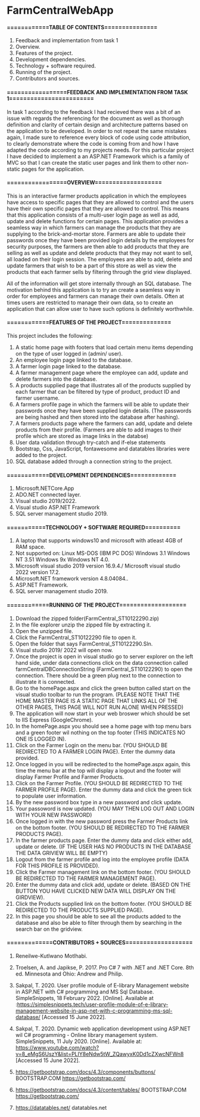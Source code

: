 # FarmCentralWebApp
#### ============TABLE OF CONTENTS===============

1. Feedback and implementation from task 1
2. Overview.
3. Features of the project.
4. Development dependencies.
5. Technology + software required.
6. Running of the project.
7. Contributors and sources.

#### =================FEEDBACK AND IMPLEMENTATION FROM TASK 1========================
In task 1 according to the feedback I had recieved there was a bit of an issue with regards the referencing for the document as well as thorough definition and clarity of certain design and architecture patterns based on the application to be developed. In order to not repeat the same mistakes again, I made sure to reference every block of code using code attribution, to clearly demonstrate where the code is coming from and how I have adapted the code according to my projects needs. For this particular project I have decided to implement a an ASP.NET Framework which is a family of MVC so that I can create the static user pages and link them to other non-static pages for the application.

#### =================OVERVIEW===================
This is an interactive farmer products application in which the employees have access to specific pages that they are allowed to control and the users have their own specific pages that they are allowed to control. This means that this application consists of a multi-user login page as well as add, update and delete functions for certain pages. This application provides a seamless way in which farmers can manage the products that they are supplying to the brick-and-mortar store. Farmers are able to update their passwords once they have been provided login details by the employees for security purposes, the farmers are then able to add products that they are selling as well as update and delete products that they may not want to sell, all loaded on their login session. The employees are able to add, delete and update farmers that wish to be a part of this store as well as view the products that each farmer sells by filtering through the grid view displayed. 

All of the information will get store internally through an SQL database.
The motivation behind this application is to try an create a seamless way in order for employees and farmers can manage their own details. Often at times users are restricted to manage their own data, so to create an application that can allow user to have such options is definitely worthwhile.

#### ============FEATURES OF THE PROJECT==============
This project includes the following:

1. A static home page with footers that load certain menu items depending on the type of user logged in (admin/ user).
2. An employee login page linked to the database.
3. A farmer login page linked to the database.
4. A farmer management page where the employee can add, update and delete farmers into the database.
5. A products supplied page that illustrates all of the products supplied by each farmer that can be filtered by type of product, product ID and farmer username.
6. A farmers profile page in which the farmers will be able to update their passwords once they have been supplied login details. (The passwords are being hashed and then stored into the database after hashing).
7. A farmers products page where the farmers can add, update and delete products from their profile. (Farmers are able to add images to their profile which are stored as image links in the databse)
8. User data validation through try-catch and if-else statements
9. Bootstrap, Css, JavaScript, fontawesome and datatables libraries were added to the project.
10. SQL database added through a connection string to the project.

#### ============DEVELOPMENT DEPENDENCIES=============
1. Microsoft.NETCore.App
2. ADO.NET connected layer.
3. Visual studio 2019/2022.
4. Visual studio ASP.NET Framework
5. SQL server management studio 2019.

#### ===========TECHNOLOGY + SOFTWARE REQUIRED==========
1. A laptop that supports windows10 and microsoft with atleast 4GB of RAM space.
2. Not supported on: 
   Linux 
   MS-DOS (IBM PC DOS) 
   Windows 3.1 
   Windows NT 3.51 
   Windows 9x 
   Windows NT 4.0.
3. Microsoft visual studio 2019 version 16.9.4./ Microsoft visual studio 2022 version 17.2.
4. Microsoft.NET framework version 4.8.04084..
5. ASP.NET Framework.
6. SQL server management studio 2019.

#### ============RUNNING OF THE PROJECT===================
1. Download the zipped folder(FarmCentral_ST10122290.zip)
2. In the file explorer unzip the zipped file by extracting it.
3. Open the unzipped file.
4. Click the FarmCentral_ST10122290 file to open it.
5. Open the folder that says FarmCentral_ST10122290.Sln.
6. Visual studio 2019/ 2022 will open now.
7. Once the project is open in visual studio go to server explorer on the left hand side, under data connections click on the data connection called     farmCentralDBConnectionString (FarmCentral_ST10122290) to open the connection. There should be a green plug next to the connection to illustrate it is connected.
8. Go to the homePage.aspx and click the green button called start on the visual studio toolbar to run the program. (PLEASE NOTE THAT THE HOME MASTER PAGE IS A STATIC PAGE THAT LINKS ALL OF THE OTHER PAGES, THIS PAGE WILL NOT RUN ALONE WHEN PRESSED)
9. The application will now start in your web broswer which should be set to IIS Express (GoogleChrome).
10. In the homePage.aspx you should see a home page with top menu bars and a green footer wil nothing on the top footer (THIS INDICATES NO ONE IS LOGGED IN).
11. Click on the Farmer Login on the menu bar. (YOU SHOULD BE REDIRECTED TO A FARMER LOGIN PAGE). Enter the dummy data provided.
12. Once logged in you will be redirected to the homePage.aspx again, this time the menu bar at the top will display a logout and the footer will display Farmer Profile and Farmer Products.
13. Click on the Farmer Profile. (YOU SHOULD BE REDIRECTED TO THE FARMER PROFILE PAGE). Enter the dummy data and click the green tick to populate user information.
14. By the new password box type in a new password and click update.
15. Your passoword is now updated. (YOU MAY THEN LOG OUT AND LOGIN WITH YOUR NEW PASSWORD)
16. Once logged in with the new password press the Farmer Products link on the bottom footer. (YOU SHOULD BE REDIRECTED TO THE FARMER PRODUCTS PAGE).
17. In the farmer products page. Enter the dummy data and click either add, update or delete. (IF THE USER HAS NO PRODUCTS IN THE DATABASE THE DATA GRIVIEW WILL BE EMPTY)
18. Logout from the farmer profile and log into the employee profile (DATA FOR THIS PROFILE IS PROVIDED).
19. Click the Farmer management link on the bottom footer. (YOU SHOULD BE REDIRECTED TO THE FARMER MANAGEMENT PAGE).
20. Enter the dummy data and click add, update or delete. (BASED ON THE BUTTON YOU HAVE CLICKED NEW DATA WILL DISPLAY ON THE GIRDVIEW).
21. Click the Products supplied link on the bottom footer. (YOU SHOULD BE REDIRECTED TO THE PRODUCTS SUPPLIED PAGE).
22. In this page you should be able to see all the products added to the database and also be able to filter through them by searching in the search bar on the gridview.

#### =============CONTRIBUTORS + SOURCES===================
1. Reneilwe-Kutlwano Motlhabi.
2. Troelsen, A. and Japikse, P. 2017. Pro C# 7 with .NET and .NET Core. 8th ed. Minnesota and Ohio: Andrew and Philip.

3. Sakpal, T. 2020. User profile module of E-library Management website in ASP.NET with C# programming and MS Sql Database. SimpleSnippets, 18 February 2022. [Online]. Available at :https://simplesnippets.tech/user-profile-module-of-e-library-management-website-in-asp-net-with-c-programming-ms-sql-database/ [Accessed 15 June 2022].

4. Sakpal, T. 2020. Dynamic web application development using ASP.NET wil C# programming - Online library management system. SimpleSnippets, 11 July 2020. [Online]. Available at: https://www.youtube.com/watch?v=8_eMgS6UszY&list=PLIY8eNdw5tW_ZQawyxK0Dd1cZXwcNFWn8 [Accessed 15 June 2022].

5. https://getbootstrap.com/docs/4.3/components/buttons/ BOOTSTRAP.COM https://getbootstrap.com/
6. https://getbootstrap.com/docs/4.3/content/tables/ BOOTSTRAP.COM https://getbootstrap.com/
7. https://datatables.net/ datatables.net
